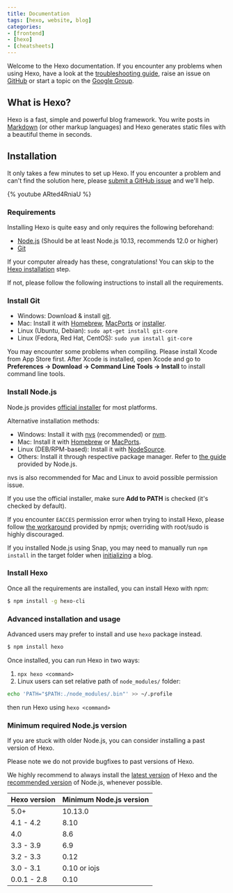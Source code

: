 ```yaml
---
title: Documentation
tags: [hexo, website, blog]
categories: 
- [frontend]
- [hexo]
- [cheatsheets]
---
```

Welcome to the Hexo documentation. If you encounter any problems when using Hexo, have a look at the  [troubleshooting guide](troubleshooting.html), raise an issue on [GitHub](https://github.com/hexojs/hexo/issues) or start a topic on the [Google Group](https://groups.google.com/group/hexo).

## What is Hexo?

Hexo is a fast, simple and powerful blog framework. You write posts in [Markdown](http://daringfireball.net/projects/markdown/) (or other markup languages) and Hexo generates static files with a beautiful theme in seconds.

## Installation

It only takes a few minutes to set up Hexo. If you encounter a problem and can't find the solution here, please [submit a GitHub issue](https://github.com/hexojs/hexo/issues) and we'll help.

{% youtube ARted4RniaU %}

### Requirements

Installing Hexo is quite easy and only requires the following beforehand:

- [Node.js](http://nodejs.org/) (Should be at least Node.js 10.13, recommends 12.0 or higher)
- [Git](http://git-scm.com/)

If your computer already has these, congratulations! You can skip to the [Hexo installation](#Install-Hexo) step.

If not, please follow the following instructions to install all the requirements.

### Install Git

- Windows: Download & install [git](https://git-scm.com/download/win).
- Mac: Install it with [Homebrew](https://brew.sh/), [MacPorts](http://www.macports.org/) or [installer](http://sourceforge.net/projects/git-osx-installer/).
- Linux (Ubuntu, Debian): `sudo apt-get install git-core`
- Linux (Fedora, Red Hat, CentOS): `sudo yum install git-core`

You may encounter some problems when compiling. Please install Xcode from App Store first. After Xcode is installed, open Xcode and go to **Preferences -> Download -> Command Line Tools -> Install** to install command line tools.

### Install Node.js

Node.js provides [official installer](https://nodejs.org/en/download/) for most platforms.

Alternative installation methods:

- Windows: Install it with [nvs](https://github.com/jasongin/nvs/) (recommended) or [nvm](https://github.com/nvm-sh/nvm).
- Mac: Install it with [Homebrew](https://brew.sh/) or [MacPorts](http://www.macports.org/).
- Linux (DEB/RPM-based): Install it with [NodeSource](https://github.com/nodesource/distributions).
- Others: Install it through respective package manager. Refer to [the guide](https://nodejs.org/en/download/package-manager/) provided by Node.js.

nvs is also recommended for Mac and Linux to avoid possible permission issue.

If you use the official installer, make sure **Add to PATH** is checked (it's checked by default).

If you encounter `EACCES` permission error when trying to install Hexo, please follow [the workaround](https://docs.npmjs.com/resolving-eacces-permissions-errors-when-installing-packages-globally) provided by npmjs; overriding with root/sudo is highly discouraged.

If you installed Node.js using Snap, you may need to manually run `npm install` in the target folder when [initializing](/docs/commands#init) a blog.

### Install Hexo

Once all the requirements are installed, you can install Hexo with npm:

``` bash
$ npm install -g hexo-cli
```

### Advanced installation and usage

Advanced users may prefer to install and use `hexo` package instead.

``` bash
$ npm install hexo
```

Once installed, you can run Hexo in two ways:

1. `npx hexo <command>`
2. Linux users can set relative path of `node_modules/` folder:

  ``` bash
  echo 'PATH="$PATH:./node_modules/.bin"' >> ~/.profile
  ```

  then run Hexo using `hexo <command>`

### Minimum required Node.js version

If you are stuck with older Node.js, you can consider installing a past version of Hexo.

Please note we do not provide bugfixes to past versions of Hexo.

We highly recommend to always install the [latest version](https://www.npmjs.com/package/hexo?activeTab=versions) of Hexo and the [recommended version](#Requirements) of Node.js, whenever possible.

Hexo version | Minimum Node.js version
--- | ---
5.0+ | 10.13.0
4.1 - 4.2 | 8.10
4.0 | 8.6
3.3 - 3.9 | 6.9
3.2 - 3.3 | 0.12
3.0 - 3.1 | 0.10 or iojs
0.0.1 - 2.8 | 0.10
